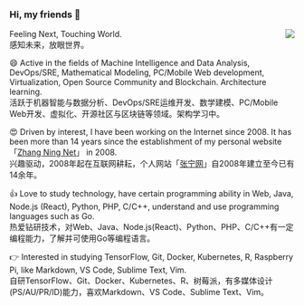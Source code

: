 ### Hi, my friends 👋

<img align="right" src="https://github-readme-stats.vercel.app/api?username=zning1994&show_icons=true&count_private=true&icon_color=0366d6&text_color=24292e&bg_color=ffffff&hide_title=true" />

Feeling Next, Touching World. <br />感知未来，放眼世界。

😄 Active in the fields of Machine Intelligence and Data Analysis, DevOps/SRE, Mathematical Modeling, PC/Mobile Web development, Virtualization, Open Source Community and Blockchain. Architecture learning.<br />活跃于机器智能与数据分析、DevOps/SRE运维开发、数学建模、PC/Mobile Web开发、虚拟化、开源社区与区块链等领域。架构学习中。

😍 Driven by interest, I have been working on the Internet since 2008. It has been more than 14 years since the establishment of my personal website 「[Zhang Ning Net](https://www.zning.net.cn)」 in 2008.<br />兴趣驱动，2008年起在互联网耕耘，个人网站「[张宁网](https://www.zning.net.cn)」自2008年建立至今已有14余年。

👍 Love to study technology, have certain programming ability in Web, Java, Node.js (React), Python, PHP, C/C++, understand and use programming languages such as Go. <br />热爱钻研技术，对Web、Java、Node.js(React)、Python、PHP、C/C++有一定编程能力，了解并可使用Go等编程语言。

👉 Interested in studying TensorFlow, Git, Docker, Kubernetes, R, Raspberry Pi, like Markdown, VS Code, Sublime Text, Vim.<br />自研TensorFlow、Git、Docker、Kubernetes、R、树莓派，有多媒体设计(PS/AU/PR/ID)能力，喜欢Markdown、VS Code、Sublime Text、Vim。
<!--
<img src="https://github-readme-stats.vercel.app/api/top-langs/?username=zning1994" />


**zning1994/zning1994** is a ✨ _special_ ✨ repository because its `README.md` (this file) appears on your GitHub profile.

Here are some ideas to get you started:

- 🔭 I’m currently working on ...
- 🌱 I’m currently learning ...
- 👯 I’m looking to collaborate on ...
- 🤔 I’m looking for help with ...
- 💬 Ask me about ...
- 📫 How to reach me: ...
- 😄 Pronouns: ...
- ⚡ Fun fact: ...
-->
